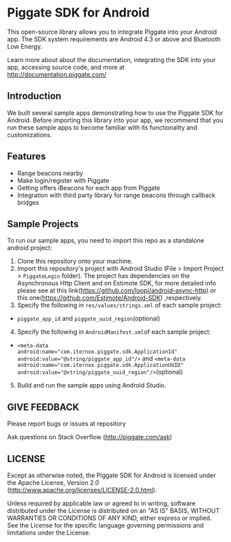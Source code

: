 Piggate SDK for Android
========================

This open-source library allows you to integrate Piggate into your Android app. The SDK system requirements are Android 4.3 or above and Bluetooth Low Energy.

Learn more about about the documentation, integrating the SDK into your app, accessing source code, and more at http://documentation.piggate.com/

Introduction
------------

We built several sample apps demonstrating how to use the Piggate SDK for Android. Before importing this library into your app, we recommend that you run these sample apps to become familiar with its functionality and customizations.

Features
--------
- Range beacons nearby
- Make login/register with Piggate
- Getting offers iBeacons for each app from Piggate
- Integration with third party library for range beacons through callback bridges

Sample Projects
---------------
To run our sample apps, you need to import this repo as a standalone android project:

1. Clone this repository onto your machine.
2. Import this repository's project with Android Studio (File > Import Project > `PiggateLogin` folder). The project has dependencies on the Asynchronous Http Client and on Estimote SDK, for more detailed info please see at this link(https://github.com/loopj/android-async-http) or this one(https://github.com/Estimote/Android-SDK) ,respectively. 
3. Specify the following in `res/values/strings.xml` of each sample project:
* <code>piggate_app_id</code> and <code>piggate_uuid_region</code>(optional)
4. Specify the following in `AndroidManifest.xml`of each sample project:
* <code>&lt;meta-data android:name="com.iternox.piggate.sdk.ApplicationId" android:value="@string/piggate_app_id"/&gt;</code> and <code>&lt;meta-data android:name="com.iternox.piggate.sdk.ApplicationUUID" android:value="@string/piggate_uuid_region"/&gt;</code>(optional)
5. Build and run the sample apps using Android Studio.




GIVE FEEDBACK
-------------
Please report bugs or issues at repository

Ask questions on Stack Overflow (http://piggate.com/ask)


LICENSE
-------

Except as otherwise noted, the Piggate SDK for Android is licensed under the Apache License, Version 2.0 (http://www.apache.org/licenses/LICENSE-2.0.html).

Unless required by applicable law or agreed to in writing, software distributed under the License is distributed on an "AS IS" BASIS, WITHOUT WARRANTIES OR CONDITIONS OF ANY KIND, either express or implied.  See the License for the specific language governing permissions and limitations under the License.
